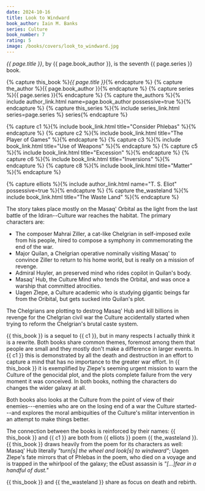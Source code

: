 ```yaml
---
date: 2024-10-16
title: Look to Windward
book_author: Iain M. Banks
series: Culture
book_number: 7
rating: 5
image: /books/covers/look_to_windward.jpg
---
```


<cite class="book-title">{{ page.title }}</cite>, by <span
class="author-name">{{ page.book_author }}</span>, is the seventh <span
class="book-series">{{ page.series }}</span> book.

{% capture this_book %}<cite class="book-title">{{ page.title }}</cite>{% endcapture %}
{% capture the_author %}<span class="author-name">{{ page.book_author }}</span>{% endcapture %}
{% capture series %}<span class="book-series">{{ page.series }}</span>{% endcapture %}
{% capture the_authors %}{% include author_link.html name=page.book_author possessive=true %}{% endcapture %}
{% capture this_series %}{% include series_link.html series=page.series %} series{% endcapture %}

{% capture c1 %}{% include book_link.html title="Consider Phlebas" %}{% endcapture %}
{% capture c2 %}{% include book_link.html title="The Player of Games" %}{% endcapture %}
{% capture c3 %}{% include book_link.html title="Use of Weapons" %}{% endcapture %}
{% capture c5 %}{% include book_link.html title="Excession" %}{% endcapture %}
{% capture c6 %}{% include book_link.html title="Inversions" %}{% endcapture %}
{% capture c8 %}{% include book_link.html title="Matter" %}{% endcapture %}

{% capture elliots %}{% include author_link.html name="T. S. Eliot" possessive=true %}{% endcapture %}
{% capture the_wasteland %}{% include book_link.html title="The Waste Land" %}{% endcapture %}

The story takes place mostly on the Masaq' Orbital as the light from the last
battle of the Idiran--Culture war reaches the habitat. The primary characters
are:

- The composer Mahrai Ziller, a cat-like Chelgrian in self-imposed exile
  from his people, hired to compose a symphony in commemorating the end of the
  war.
- Major Quilan, a Chelgrian operative nominally visiting Masaq' to convince
  Ziller to return to his home world, but is really on a mission of revenge.
- Admiral Huyler, an preserved mind who rides copilot in Quilan's body.
- Masaq' Hub, the Culture Mind who tends the Orbital, and was once a warship
  that committed atrocities.
- Uagen Zlepe, a Culture academic who is studying gigantic beings far from the
  Oribital, but gets sucked into Quilan's plot.

The Chelgrians are plotting to destrog Masaq' Hub and kill billions in revenge
for the Chelgrian civil war the Culture accidentally started when trying to
reform the Chelgrian's brutal caste system.

{{ this_book }} is a sequel to {{ c1 }}, but in many respects I actually think
it is a rewrite. Both books share common themes, foremost among them that
people are small and they mostly don't make a difference in larger events. In
{{ c1 }} this is demonstrated by all the death and destruction in an effort to
capture a mind that has no importance to the greater war effort. In {{
this_book }} it is exemplified by Zlepe's seeming urgent mission to warn the
Culture of the genocidal plot, and the plots complete failure from the very
moment it was conceived. In both books, nothing the characters do changes the
wider galaxy at all.

Both books also looks at the Culture from the point of view of their
enemies---enemies who are on the losing end of a war the Culture started---and
explores the moral ambiquities of the Culture's militar intervention in an
attempt to make things better.

The connection between the books is reinforced by their names: {{ this_book }}
and {{ c1 }} are both from {{ elliots }} poem {{ the_wasteland }}. {{
this_book }} draws heavily from the poem for its characters as well: Masaq'
Hub literally _"turn[s] the wheel and look[s] to windward"_; Uagen Zlepe's
fate mirrors that of Phlebas in the poem, who died on a voyage and is trapped
in the whirlpool of the galaxy; the eDust assassin is _"[...]fear in a handful
of dust."_

{{ this_book }} and {{  the_wasteland }} share as focus on death and rebirth.

